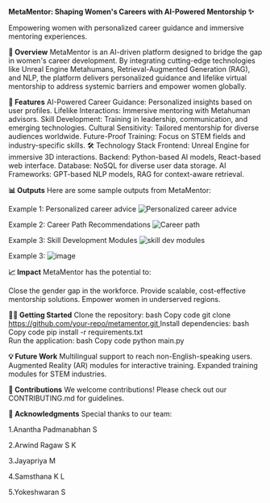 **MetaMentor: Shaping Women's Careers with AI-Powered Mentorship ✨**

Empowering women with personalized career guidance and immersive mentoring experiences.

**🚀 Overview**
MetaMentor is an AI-driven platform designed to bridge the gap in women's career development. By integrating cutting-edge technologies like Unreal Engine Metahumans, Retrieval-Augmented Generation (RAG), and NLP, the platform delivers personalized guidance and lifelike virtual mentorship to address systemic barriers and empower women globally.

**🎯 Features**
AI-Powered Career Guidance: Personalized insights based on user profiles.
Lifelike Interactions: Immersive mentoring with Metahuman advisors.
Skill Development: Training in leadership, communication, and emerging technologies.
Cultural Sensitivity: Tailored mentorship for diverse audiences worldwide.
Future-Proof Training: Focus on STEM fields and industry-specific skills.
🛠️ Technology Stack
Frontend: Unreal Engine for immersive 3D interactions.
Backend: Python-based AI models, React-based web interface.
Database: NoSQL for diverse user data storage.
AI Frameworks: GPT-based NLP models, RAG for context-aware retrieval.

**📊 Outputs**
Here are some sample outputs from MetaMentor:

Example 1: Personalized career advice 
       ![Personalized career advice](https://github.com/user-attachments/assets/eb8db31e-8219-4ce7-8869-cc20f143268f)
       
Example 2: Career Path Recommendations 
        ![Career path](https://github.com/user-attachments/assets/a0b87ee3-3c0f-4a97-b680-dbd6196795ab)

Example 3: Skill Development Modules
        ![skill dev modules](https://github.com/user-attachments/assets/2c56431b-ee4d-41db-b904-e7361ff5a6a6)

Example 3: 
        ![image](https://github.com/user-attachments/assets/cede6293-7e71-4071-abae-06b204f64aee)

 
**📈 Impact**
MetaMentor has the potential to:

Close the gender gap in the workforce.
Provide scalable, cost-effective mentorship solutions.
Empower women in underserved regions.

**🧑‍💻 Getting Started**
Clone the repository:
bash
Copy code
git clone [https://github.com/your-repo/metamentor.git ](https://github.com/ArwindRagaw/MetaMentor) 
Install dependencies:
bash
Copy code
pip install -r requirements.txt  
Run the application:
bash
Copy code
python main.py  

**💡 Future Work**
Multilingual support to reach non-English-speaking users.
Augmented Reality (AR) modules for interactive training.
Expanded training modules for STEM industries.

**🤝 Contributions**
We welcome contributions! Please check out our CONTRIBUTING.md for guidelines.

**🌟 Acknowledgments**
Special thanks to our team:

1.Anantha Padmanabhan S

2.Arwind Ragaw S K

3.Jayapriya M

4.Samsthana K L

5.Yokeshwaran S
